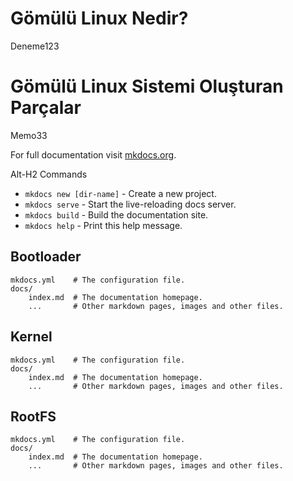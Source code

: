 # Gömülü Linux Nedir?

Deneme123

# Gömülü Linux Sistemi Oluşturan Parçalar

Memo33

For full documentation visit [mkdocs.org](https://mkdocs.org).

Alt-H2 Commands

* `mkdocs new [dir-name]` - Create a new project.
* `mkdocs serve` - Start the live-reloading docs server.
* `mkdocs build` - Build the documentation site.
* `mkdocs help` - Print this help message.

## Bootloader

    mkdocs.yml    # The configuration file.
    docs/
        index.md  # The documentation homepage.
        ...       # Other markdown pages, images and other files.

## Kernel

    mkdocs.yml    # The configuration file.
    docs/
        index.md  # The documentation homepage.
        ...       # Other markdown pages, images and other files. 

## RootFS

    mkdocs.yml    # The configuration file.
    docs/
        index.md  # The documentation homepage.
        ...       # Other markdown pages, images and other files.               
